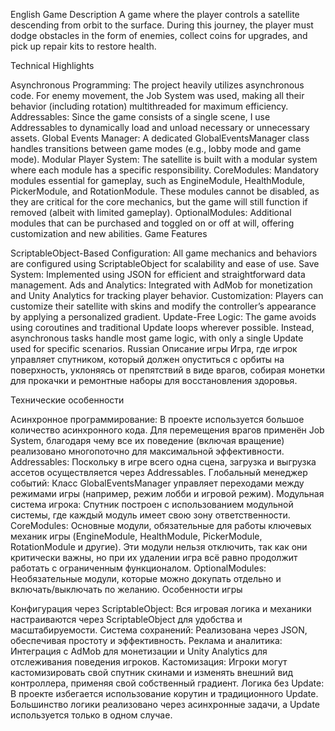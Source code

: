 English
Game Description
A game where the player controls a satellite descending from orbit to the surface. During this journey, the player must dodge obstacles in the form of enemies, collect coins for upgrades, and pick up repair kits to restore health.

Technical Highlights

Asynchronous Programming: The project heavily utilizes asynchronous code. For enemy movement, the Job System was used, making all their behavior (including rotation) multithreaded for maximum efficiency.
Addressables: Since the game consists of a single scene, I use Addressables to dynamically load and unload necessary or unnecessary assets.
Global Events Manager: A dedicated GlobalEventsManager class handles transitions between game modes (e.g., lobby mode and game mode).
Modular Player System:
The satellite is built with a modular system where each module has a specific responsibility.
CoreModules: Mandatory modules essential for gameplay, such as EngineModule, HealthModule, PickerModule, and RotationModule. These modules cannot be disabled, as they are critical for the core mechanics, but the game will still function if removed (albeit with limited gameplay).
OptionalModules: Additional modules that can be purchased and toggled on or off at will, offering customization and new abilities.
Game Features

ScriptableObject-Based Configuration: All game mechanics and behaviors are configured using ScriptableObject for scalability and ease of use.
Save System: Implemented using JSON for efficient and straightforward data management.
Ads and Analytics: Integrated with AdMob for monetization and Unity Analytics for tracking player behavior.
Customization: Players can customize their satellite with skins and modify the controller’s appearance by applying a personalized gradient.
Update-Free Logic: The game avoids using coroutines and traditional Update loops wherever possible. Instead, asynchronous tasks handle most game logic, with only a single Update used for specific scenarios.
Russian
Описание игры
Игра, где игрок управляет спутником, который должен опуститься с орбиты на поверхность, уклоняясь от препятствий в виде врагов, собирая монетки для прокачки и ремонтные наборы для восстановления здоровья.

Технические особенности

Асинхронное программирование: В проекте используется большое количество асинхронного кода. Для перемещения врагов применён Job System, благодаря чему все их поведение (включая вращение) реализовано многопоточно для максимальной эффективности.
Addressables: Поскольку в игре всего одна сцена, загрузка и выгрузка ассетов осуществляется через Addressables.
Глобальный менеджер событий: Класс GlobalEventsManager управляет переходами между режимами игры (например, режим лобби и игровой режим).
Модульная система игрока:
Спутник построен с использованием модульной системы, где каждый модуль имеет свою зону ответственности.
CoreModules: Основные модули, обязательные для работы ключевых механик игры (EngineModule, HealthModule, PickerModule, RotationModule и другие). Эти модули нельзя отключить, так как они критически важны, но при их удалении игра всё равно продолжит работать с ограниченным функционалом.
OptionalModules: Необязательные модули, которые можно докупать отдельно и включать/выключать по желанию.
Особенности игры

Конфигурация через ScriptableObject: Вся игровая логика и механики настраиваются через ScriptableObject для удобства и масштабируемости.
Система сохранений: Реализована через JSON, обеспечивая простоту и эффективность.
Реклама и аналитика: Интеграция с AdMob для монетизации и Unity Analytics для отслеживания поведения игроков.
Кастомизация: Игроки могут кастомизировать свой спутник скинами и изменять внешний вид контроллера, применяя свой собственный градиент.
Логика без Update: В проекте избегается использование корутин и традиционного Update. Большинство логики реализовано через асинхронные задачи, а Update используется только в одном случае.
